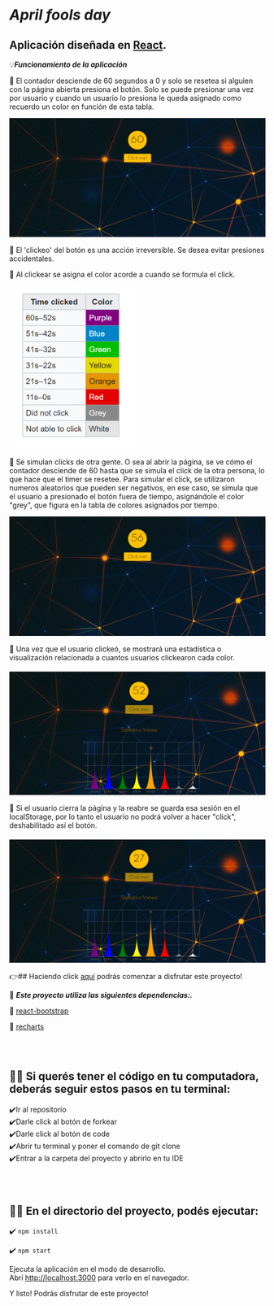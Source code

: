 # ***April fools day***



## Aplicación diseñada en [React](https://es.reactjs.org/). 

💡***Funcionamiento de la aplicación***

📍 El contador desciende de 60 segundos a 0 y solo se resetea si alguien con la página abierta presiona el botón. Solo se puede presionar una vez por usuario y cuando un usuario lo presiona le queda asignado como recuerdo un color en función de esta tabla.

![imagen](./public/imagen.png)

📍 El 'clickeo' del botón es una acción irreversible. Se desea evitar presiones accidentales. 

📍 Al clickear se  asigna el color acorde a cuando se formula el click.

![imagen](./public/tabla-colores.png)

📍 Se simulan clicks de otra gente. O sea al abrir la página, se ve cómo el contador desciende de 60 hasta que se simula el click de la otra persona, lo que hace que el timer se resetee. Para simular el click, se utilizaron numeros aleatorios que pueden ser negativos, en ese caso, se simula que el usuario a presionado el botón fuera de tiempo, asignándole el color "grey", que figura en la tabla de colores asignados por tiempo. 

![imagen](./public/clicks-simulados.png)

📍 Una vez que el usuario clickeó, se mostrará una estadística o visualización relacionada a cuantos usuarios clickearon cada color.

![imagen](./public/estadistica.png)

📍 Si el usuario cierra la página y la reabre se guarda esa sesión en el localStorage, por lo tanto el usuario no podrá volver a hacer "click", deshabilitado así el botón.

![imagen](./public/boton-deshabilitado.png)


👉## Haciendo click [aquí]() podrás comenzar a disfrutar este proyecto! 


📌 ***Este proyecto utiliza las siguientes dependencias:.*** 

📁 [react-bootstrap](https://react-bootstrap.netlify.app/getting-started/introduction/)
<br>

📁  [recharts](https://recharts.org/en-US/)


<br><br>

## 👨‍💻 Si querés tener el código en tu computadora, deberás seguir estos pasos en tu terminal:

 ✔️Ir al repositorio
 <br>
 ✔️Darle click al botón de forkear
 <br>
 ✔️Darle click al botón de code
 <br>
 ✔️Abrir tu terminal y poner el comando de git clone <url>
 <br>
 ✔️Entrar a la carpeta del proyecto y abrirlo en tu IDE 
 <br>


<br><br>


## 👩‍💻 En el directorio del proyecto, podés ejecutar:

✔️ `npm install`


✔️ `npm start`

Ejecuta la aplicación en el modo de desarrollo.<br />
Abrí [http://localhost:3000](http://localhost:3000) para verlo en el navegador.


 Y listo! Podrás disfrutar de este proyecto!